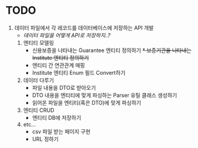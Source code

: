 # TODO
1. 데이터 파일에서 각 레코드를 데이터베이스에 저장하는 API 개발
    * _데이터 파일을 어떻게 API로 저장하지..?_
    1. 엔티티 모델링
        * 신용보증을 나타내는 Guarantee 엔티티 정의하기
        ~~* 보증기관을 나타내는 Institute 엔티티 정의하기~~
        * 엔티티 간 연관관계 매핑
        * Institute 엔티티 Enum 필드 Convert하기
    2. 데이터 다루기
        * 파일 내용을 DTO로 받아오기
        * DTO 내용을 엔티티에 맞게 파싱하는 Parser 유틸 클래스 생성하기
        * 읽어온 파일을 엔티티(혹은 DTO)에 맞게 파싱하기
    3. 엔티티 CRUD
        * 엔티티 DB에 저장하기
    4. etc...
        * csv 파일 받는 페이지 구현
        * URL 정하기
